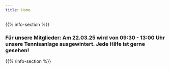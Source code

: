 ```yaml
---
title: Home
---
```


<!-- {{% info-section %}}
### Der ESV Deggendorf ist Sportverein des Monats Mai 2024! Schaut euch das Video <a class="underline" href="https://www.youtube.com/watch?v=x5HXKqykRYY" target="_blank">hier</a> an.
{{% /info-section %}} -->

{{% info-section %}}
### Für unsere Mitglieder: Am 22.03.25 wird von 09:30 - 13:00 Uhr unsere Tennisanlage ausgewintert. Jede Hilfe ist gerne gesehen!
{{% /info-section %}}
